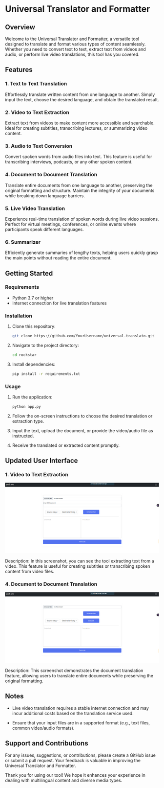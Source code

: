 # Universal Translator and Formatter

## Overview

Welcome to the Universal Translator and Formatter, a versatile tool designed to translate and format various types of content seamlessly. Whether you need to convert text to text, extract text from videos and audio, or perform live video translations, this tool has you covered.

## Features

### 1. Text to Text Translation

Effortlessly translate written content from one language to another. Simply input the text, choose the desired language, and obtain the translated result.

### 2. Video to Text Extraction

Extract text from videos to make content more accessible and searchable. Ideal for creating subtitles, transcribing lectures, or summarizing video content.

### 3. Audio to Text Conversion

Convert spoken words from audio files into text. This feature is useful for transcribing interviews, podcasts, or any other spoken content.

### 4. Document to Document Translation

Translate entire documents from one language to another, preserving the original formatting and structure. Maintain the integrity of your documents while breaking down language barriers.

### 5. Live Video Translation

Experience real-time translation of spoken words during live video sessions. Perfect for virtual meetings, conferences, or online events where participants speak different languages.

### 6. Summarizer

Efficiently generate summaries of lengthy texts, helping users quickly grasp the main points without reading the entire document.


## Getting Started

### Requirements

- Python 3.7 or higher
- Internet connection for live translation features

### Installation

1. Clone this repository:
   ```bash
   git clone https://github.com/YourUsername/universal-translato.git
   ```

2. Navigate to the project directory:
   ```bash
   cd rockstar
   ```

3. Install dependencies:
   ```bash
   pip install -r requirements.txt
   ```

### Usage

1. Run the application:
   ```bash
   python app.py
   ```

2. Follow the on-screen instructions to choose the desired translation or extraction type.

3. Input the text, upload the document, or provide the video/audio file as instructed.

4. Receive the translated or extracted content promptly.

## Updated User Interface

### 1. Video to Text Extraction

![Video to Text Extraction](/images/video_to_text.png)

Description: In this screenshot, you can see the tool extracting text from a video. This feature is useful for creating subtitles or transcribing spoken content from video files.

### 4. Document to Document Translation

![Document to Document Translation](/images/document_translation.png)

Description: This screenshot demonstrates the document translation feature, allowing users to translate entire documents while preserving the original formatting.


## Notes

- Live video translation requires a stable internet connection and may incur additional costs based on the translation service used.

- Ensure that your input files are in a supported format (e.g., text files, common video/audio formats).

## Support and Contributions

For any issues, suggestions, or contributions, please create a GitHub issue or submit a pull request. Your feedback is valuable in improving the Universal Translator and Formatter.

Thank you for using our tool! We hope it enhances your experience in dealing with multilingual content and diverse media types.
